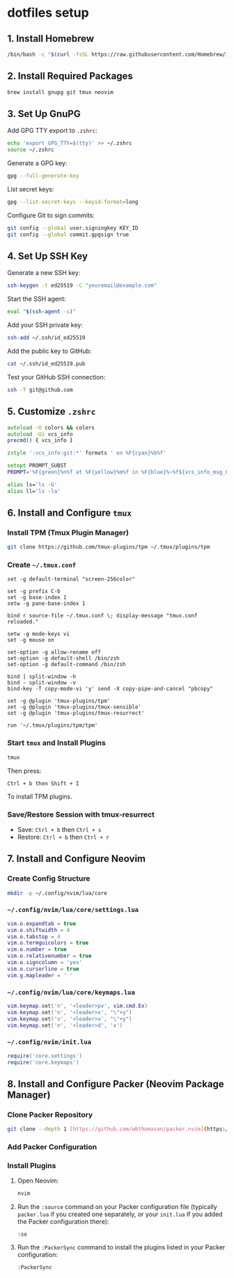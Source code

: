 # dotfiles setup

## 1. Install Homebrew

```bash
/bin/bash -c "$(curl -fsSL https://raw.githubusercontent.com/Homebrew/install/HEAD/install.sh)"
```

## 2. Install Required Packages

```bash
brew install gnupg git tmux neovim
```

## 3. Set Up GnuPG

Add GPG TTY export to `.zshrc`:

```bash
echo 'export GPG_TTY=$(tty)' >> ~/.zshrc
source ~/.zshrc
```

Generate a GPG key:

```bash
gpg --full-generate-key
```

List secret keys:

```bash
gpg --list-secret-keys --keyid-format=long
```

Configure Git to sign commits:

```bash
git config --global user.signingkey KEY_ID
git config --global commit.gpgsign true
```

## 4. Set Up SSH Key

Generate a new SSH key:

```bash
ssh-keygen -t ed25519 -C "youremail@example.com"
```

Start the SSH agent:

```bash
eval "$(ssh-agent -s)"
```

Add your SSH private key:

```bash
ssh-add ~/.ssh/id_ed25519
```

Add the public key to GitHub:

```bash
cat ~/.ssh/id_ed25519.pub
```

Test your GitHub SSH connection:

```bash
ssh -T git@github.com
```

## 5. Customize `.zshrc`

```zsh
autoload -U colors && colors
autoload -Uz vcs_info
precmd() { vcs_info }

zstyle ':vcs_info:git:*' formats ' on %F{cyan}%b%f'

setopt PROMPT_SUBST
PROMPT='%F{green}%n%f at %F{yellow}%m%f in %F{blue}%~%f${vcs_info_msg_0_} %(?.%F{magenta}>%f.%F{red}>%f) '

alias ls='ls -G'
alias ll='ls -la'
```

## 6. Install and Configure `tmux`

### Install TPM (Tmux Plugin Manager)

```bash
git clone https://github.com/tmux-plugins/tpm ~/.tmux/plugins/tpm
```

### Create `~/.tmux.conf`

```tmux
set -g default-terminal "screen-256color"

set -g prefix C-b
set -g base-index 1
setw -g pane-base-index 1

bind r source-file ~/.tmux.conf \; display-message "tmux.conf reloaded."

setw -g mode-keys vi
set -g mouse on

set-option -g allow-rename off
set-option -g default-shell /bin/zsh
set-option -g default-command /bin/zsh

bind | split-window -h
bind - split-window -v
bind-key -T copy-mode-vi 'y' send -X copy-pipe-and-cancel "pbcopy"

set -g @plugin 'tmux-plugins/tpm'
set -g @plugin 'tmux-plugins/tmux-sensible'
set -g @plugin 'tmux-plugins/tmux-resurrect'

run '~/.tmux/plugins/tpm/tpm'
```

### Start `tmux` and Install Plugins

```bash
tmux
```

Then press:

```
Ctrl + b then Shift + I
```

To install TPM plugins.

### Save/Restore Session with tmux-resurrect

- Save: `Ctrl + b` then `Ctrl + s`  
- Restore: `Ctrl + b` then `Ctrl + r`

## 7. Install and Configure Neovim

### Create Config Structure

```bash
mkdir -p ~/.config/nvim/lua/core
```

### `~/.config/nvim/lua/core/settings.lua`

```lua
vim.o.expandtab = true
vim.o.shiftwidth = 4
vim.o.tabstop = 4
vim.o.termguicolors = true
vim.o.number = true
vim.o.relativenumber = true
vim.o.signcolumn = 'yes'
vim.o.cursorline = true
vim.g.mapleader = ' '
```

### `~/.config/nvim/lua/core/keymaps.lua`

```lua
vim.keymap.set('n', '<leader>pv', vim.cmd.Ex)
vim.keymap.set('n', '<leader>x', "\"+y")
vim.keymap.set('v', '<leader>x', "\"+y")
vim.keymap.set('n', '<leader>d', 'x')
```

### `~/.config/nvim/init.lua`

```lua
require('core.settings')
require('core.keymaps')
```

## 8. Install and Configure Packer (Neovim Package Manager)

### Clone Packer Repository

```bash
git clone --depth 1 [https://github.com/wbthomason/packer.nvim](https://github.com/wbthomason/packer.nvim) ~/.local/share/nvim/site/pack/packer/start/packer.nvim
```

### Add Packer Configuration

### Install Plugins

1.  Open Neovim:

    ```bash
    nvim
    ```

2.  Run the `:source` command on your Packer configuration file (typically `packer.lua` if you created one separately, or your `init.lua` if you added the Packer configuration there):

    ```vim
    :so
    ```

3.  Run the `:PackerSync` command to install the plugins listed in your Packer configuration:

    ```vim
    :PackerSync
    ```
